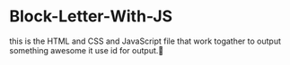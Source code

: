 # Block-Letter-With-JS
this is the HTML and CSS and JavaScript file that work togather to output something awesome
it use id for output.🐍
